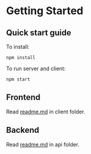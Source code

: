 # Getting Started

## Quick start guide
To install:

`npm install`

To run server and client:

`npm start`

## Frontend

Read [readme.md](./round-robin-front/readme.md) in client folder.

## Backend

Read [readme.md](./round-robin-api/readme.md) in api folder.
